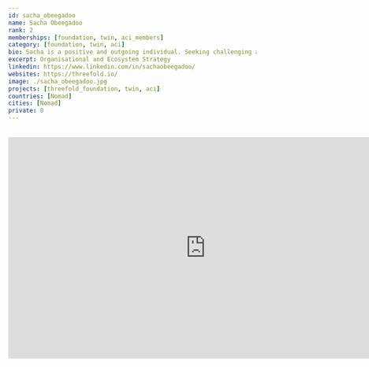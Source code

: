 ```yaml
---
id: sacha_obeegadoo
name: Sacha Obeegadoo
rank: 2
memberships: [foundation, twin, aci_members]
category: [foundation, twin, aci]
bio: Sacha is a positive and outgoing individual. Seeking challenging and dynamic opportunities, he invests himself in sustainable activities with a view to producing real results and doing good for the world. He believes that change is the only constant.
excerpt: Organisational and Ecosystem Strategy
linkedin: https://www.linkedin.com/in/sachaobeegadoo/
websites: https://threefold.io/
image: ./sacha_obeegadoo.jpg
projects: [threefold_foundation, twin, aci]
countries: [Nomad]
cities: [Nomad]
private: 0
---
```


<BR>
<div class="aspect-w-16 aspect-h-9">
<iframe src="https://player.vimeo.com/video/413265125" width="800" height="450" frameborder="0" allow="autoplay; fullscreen" allowfullscreen></iframe>
</div>
<BR>
